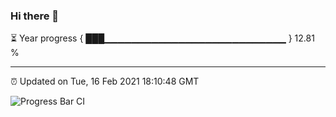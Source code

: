 ### Hi there 👋

⏳ Year progress { ███▁▁▁▁▁▁▁▁▁▁▁▁▁▁▁▁▁▁▁▁▁▁▁▁▁▁▁ } 12.81 %

---

⏰ Updated on Tue, 16 Feb 2021 18:10:48 GMT

![Progress Bar CI](https://github.com/liununu/liununu/workflows/Progress%20Bar%20CI/badge.svg)
